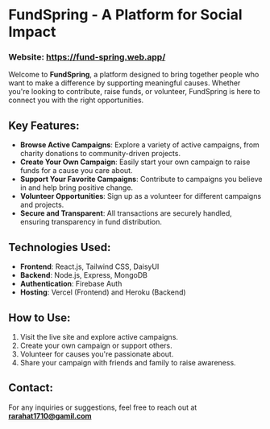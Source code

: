 # FundSpring - A Platform for Social Impact

### Website: https://fund-spring.web.app/

Welcome to **FundSpring**, a platform designed to bring together people who want to make a difference by supporting meaningful causes. Whether you're looking to contribute, raise funds, or volunteer, FundSpring is here to connect you with the right opportunities.

## Key Features:
- **Browse Active Campaigns**: Explore a variety of active campaigns, from charity donations to community-driven projects.
- **Create Your Own Campaign**: Easily start your own campaign to raise funds for a cause you care about.
- **Support Your Favorite Campaigns**: Contribute to campaigns you believe in and help bring positive change.
- **Volunteer Opportunities**: Sign up as a volunteer for different campaigns and projects.
- **Secure and Transparent**: All transactions are securely handled, ensuring transparency in fund distribution.

## Technologies Used:
- **Frontend**: React.js, Tailwind CSS, DaisyUI
- **Backend**: Node.js, Express, MongoDB
- **Authentication**: Firebase Auth
- **Hosting**: Vercel (Frontend) and Heroku (Backend)

## How to Use:
1. Visit the live site and explore active campaigns.
2. Create your own campaign or support others.
3. Volunteer for causes you're passionate about.
4. Share your campaign with friends and family to raise awareness.

## Contact:
For any inquiries or suggestions, feel free to reach out at **rarahat1710@gamil.com**
